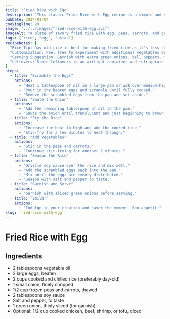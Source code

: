 ```yaml
---
title: "Fried Rice with Egg"
description: "This classic Fried Rice with Egg recipe is a simple and satisfying dish, perfect for a quick lunch or dinner. Packed with flavor, it’s a crowd-pleaser that you can whip up in no time."
pubDate: 2024-01-04
cookingTime: 20
image: "../../images/fried-rice-with-egg.avif"
imageAlt: "A plate of savory fried rice with egg, peas, carrots, and green onions"
tags: ["rice", "egg", "asian"]
recipeNotes: [
  "Rice Tip: Day-old rice is best for making fried rice as it's less sticky and easier to work with compared to fresh rice.",
  "Customization: Feel free to experiment with additional vegetables or protein sources like diced ham, shrimp, or tofu to suit your taste.",
  "Serving Suggestion: Garnish with extra green onions, bell peppers, mushrooms, bean sprouts, sesame seeds, or a drizzle of sesame oil for an authentic touch.",
  "Leftovers: Store leftovers in an airtight container and refrigerate for up to 3 days. Reheat thoroughly before serving again."
]
steps:
  - title: "Scramble the Eggs"
    actions:
      - "Heat 1 tablespoon of oil in a large pan or wok over medium-high heat."
      - "Pour in the beaten eggs and scramble until fully cooked."
      - "Remove the scrambled eggs from the pan and set aside."
  - title: "Sauté the Onion"
    actions:
      - "Add the remaining tablespoon of oil to the pan."
      - "Sauté the onion until translucent and just beginning to brown."
  - title: "Fry the Rice"
    actions:
      - "Increase the heat to high and add the cooked rice."
      - "Stir-fry for a few minutes to heat through."
  - title: "Add Vegetables"
    actions:
      - "Stir in the peas and carrots."
      - "Continue stir-frying for another 2 minutes."
  - title: "Season the Rice"
    actions:
      - "Drizzle soy sauce over the rice and mix well."
      - "Add the scrambled eggs back into the pan."
      - "Mix until the eggs are evenly distributed."
      - "Season with salt and pepper to taste."
  - title: "Garnish and Serve"
    actions:
      - "Garnish with sliced green onions before serving."
  - title: "Voilà!"
    actions:
      - "Indulge in your creation and savor the moment. Bon appétit!"
slug: fried-rice-with-egg
---
```


# Fried Rice with Egg

## Ingredients

- 2 tablespoons vegetable oil
- 2 large eggs, beaten
- 2 cups cooked and chilled rice (preferably day-old)
- 1 small onion, finely chopped
- 1/2 cup frozen peas and carrots, thawed
- 2 tablespoons soy sauce
- Salt and pepper, to taste
- 1 green onion, thinly sliced (for garnish)
- Optional: 1/2 cup cooked chicken, beef, shrimp, or tofu, diced
